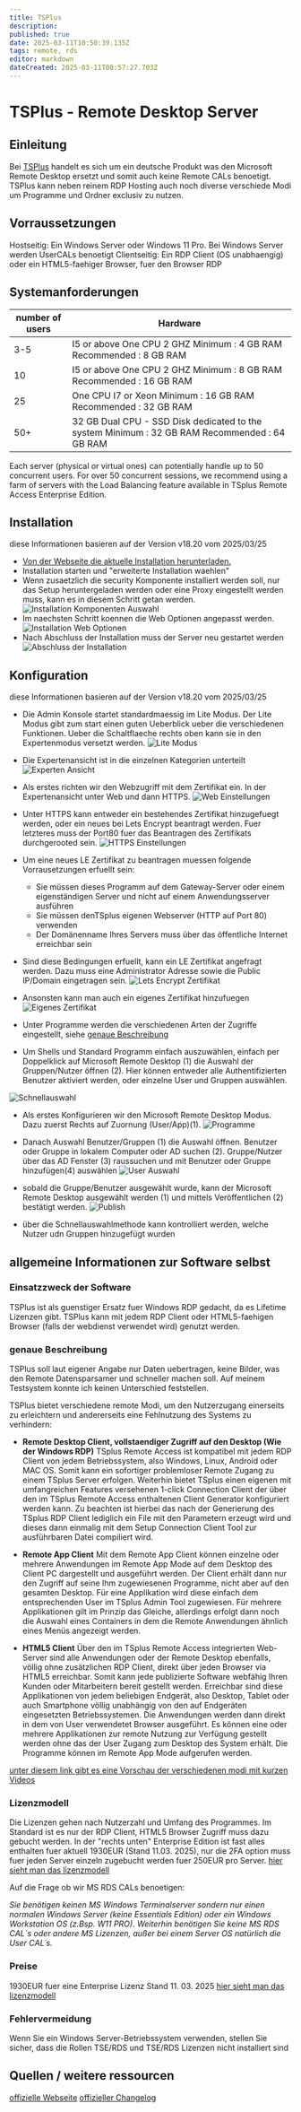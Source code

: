 ```yaml
---
title: TSPlus
description: 
published: true
date: 2025-03-11T10:50:39.135Z
tags: remote, rds
editor: markdown
dateCreated: 2025-03-11T08:57:27.703Z
---
```


# TSPlus - Remote Desktop Server

## Einleitung

Bei [TSPlus](https://terminalserviceplus.de) handelt es sich um ein deutsche Produkt was den Microsoft Remote Desktop ersetzt und somit auch keine Remote CALs benoetigt. TSPlus kann neben reinem RDP Hosting auch noch diverse verschiede Modi um Programme und Ordner exclusiv zu nutzen.

## Vorraussetzungen

Hostseitig: Ein Windows Server oder Windows 11 Pro. Bei Windows Server werden UserCALs benoetigt
Clientseitig: Ein RDP Client (OS unabhaengig) oder ein HTML5-faehiger Browser, fuer den Browser RDP

## Systemanforderungen

|number of users | Hardware |
| --- | --- |
| 3-5 | I5 or above One CPU 2 GHZ Minimum : 4 GB RAM Recommended : 8 GB RAM |
| 10 | I5 or above One CPU 2 GHZ Minimum : 8 GB RAM Recommended : 16 GB RAM |
| 25 | One CPU I7 or Xeon Minimum : 16 GB RAM Recommended : 32 GB RAM |
|50+ | 32 GB Dual CPU - SSD Disk dedicated to the system Minimum : 32 GB RAM Recommended : 64 GB RAM |

Each server (physical or virtual ones) can potentially handle up to 50 concurrent users. For over 50 concurrent sessions, we recommend using a farm of servers with the Load Balancing feature available in TSplus Remote Access Enterprise Edition.

## Installation

diese Informationen basieren auf der Version v18.20 vom 2025/03/25

- [Von der Webseite die aktuelle Installation herunterladen.](https://terminalserviceplus.de/download/)
- Installation starten und "erweiterte Installation waehlen"
- Wenn zusaetzlich die security Komponente installiert werden soll, nur das Setup heruntergeladen werden oder eine Proxy eingestellt werden muss, kann es in diesem Schritt getan werden.
![Installation Komponenten Auswahl](/bilder/TSPlus/installComponents.png "Komponenten Auswahl")
- Im naechsten Schritt koennen die Web Optionen angepasst werden.
![Installation Web Optionen](/bilder/TSPlus/installWebOptions.png "Web Optionen")
- Nach Abschluss der Installation muss der Server neu gestartet werden
![Abschluss der Installation](/bilder/TSPlus/installComplete.png "Installation Abgeschlossen")

## Konfiguration

diese Informationen basieren auf der Version v18.20 vom 2025/03/25

- Die Admin Konsole startet standardmaessig im Lite Modus. Der Lite Modus gibt zum start einen guten Ueberblick ueber die verschiedenen Funktionen. Ueber die Schaltflaeche rechts oben kann sie in den Expertenmodus versetzt werden.
![Lite Modus](/bilder/TSPlus/adminLite.png)

- Die Expertenansicht ist in die einzelnen Kategorien unterteilt
![Experten Ansicht](/bilder/TSPlus/adminExpert.png "Experten Ansicht" )

- Als erstes richten wir den Webzugriff mit dem Zertifikat ein. In der Expertenansicht unter Web und dann HTTPS.
![Web Einstellungen](/bilder/TSPlus/adminExpertWeb.png "Web Einstellungen")

- Unter HTTPS kann entweder ein bestehendes Zertifikat hinzugefuegt werden, oder ein neues bei Lets Encrypt beantragt werden. Fuer letzteres muss der Port80 fuer das Beantragen des Zertifikats durchgerooted sein.
![HTTPS Einstellungen](/bilder/TSPlus/adminExpertWebHTTPS.png "HTTPS Einstellungen")

- Um eine neues LE Zertifikat zu beantragen muessen folgende Vorrausetzungen erfuellt sein:
  - Sie müssen dieses Programm auf dem Gateway-Server oder einem eigenständigen Server und nicht auf einem Anwendungsserver
ausführen
  - Sie müssen denTSplus eigenen Webserver (HTTP auf Port 80) verwenden
  - Der Domänenname Ihres Servers muss über das öffentliche Internet erreichbar sein

- Sind diese Bedingungen erfuellt, kann ein LE Zertifikat angefragt werden. Dazu muss eine Administrator Adresse sowie die Public IP/Domain eingetragen sein.
![Lets Encrypt Zertifikat](/bilder/TSPlus/adminExpertWebHTTPSLEZert.png "Lets Encrypt Zertifikat")

- Ansonsten kann man auch ein eigenes Zertifikat hinzufuegen
![Eigenes Zertifikat](/bilder/TSPlus/adminExpertWebHTTPSEigenesZert.png "Eigenes Zertifikat")

- Unter Programme werden die verschiedenen Arten der Zugriffe eingestellt, siehe [genaue Beschreibung](#genaue-beschreibung)
- Um Shells und Standard Programm einfach auszuwählen, einfach per Doppelklick auf Microsoft Remote Desktop (1) die Auswahl der Gruppen/Nutzer öffnen (2). Hier können entweder alle Authentifizierten Benutzer aktiviert werden, oder einzelne User und Gruppen auswählen.

![Schnellauswahl](/bilder/TSPlus/adminExpertProgrammeAuswahl.png "Schnellauswahl")
- Als erstes Konfigurieren wir den Microsoft Remote Desktop Modus. Dazu zuerst Rechts auf Zuornung (User/App)(1).
![Programme](/bilder/TSPlus/adminExpertProgramme.png "Programme")

- Danach Auswahl Benutzer/Gruppen (1) die Auswahl öffnen. Benutzer oder Gruppe in lokalem Computer oder AD suchen (2). Gruppe/Nutzer über das AD Fenster (3) raussuchen und mit Benutzer oder Gruppe hinzufügen(4) auswählen
![User Auswahl](/bilder/TSPlus/adminExpertProgrammeUser.png "User Auswahl")

- sobald die Gruppe/Benutzer ausgewählt wurde, kann der Microsoft Remote Desktop ausgewählt werden (1) und mittels Veröffentlichen (2) bestätigt werden.
![Publish](/bilder/TSPlus/adminExpertProgrammePublish.png "Publish")

- über die Schnellauswahlmethode kann kontrolliert werden, welche Nutzer udn Gruppen hinzugefügt wurden

## allgemeine Informationen zur Software selbst

### Einsatzzweck der Software

TSPlus ist als guenstiger Ersatz fuer Windows RDP gedacht, da es Lifetime Lizenzen gibt. TSPlus kann mit jedem RDP Client oder HTML5-faehigen Browser (falls der webdienst verwendet wird) genutzt werden.

### genaue Beschreibung

TSPlus soll laut eigener Angabe nur Daten uebertragen, keine Bilder, was den Remote Datensparsamer und schneller machen soll. Auf meinem Testsystem konnte ich keinen Unterschied feststellen.

TSPlus bietet verschiedene remote Modi, um den Nutzerzugang einerseits zu erleichtern und andererseits eine Fehlnutzung des Systems zu verhindern:

- **Remote Desktop Client, vollstaendiger Zugriff auf den Desktop (Wie der Windows RDP)** TSplus Remote Access ist kompatibel mit jedem RDP Client von jedem Betriebssystem, also Windows, Linux, Android oder MAC OS. Somit kann ein sofortiger problemloser Remote Zugang zu einem TSplus Server erfolgen.
Weiterhin bietet TSplus einen eigenen mit umfangreichen Features versehenen 1-click Connection Client der über den im TSplus Remote Access enthaltenen Client Generator konfiguriert werden kann.
Zu beachten ist hierbei das nach der Generierung des TSplus RDP Client lediglich ein File mit den Parametern erzeugt wird und dieses dann einmalig mit dem Setup Connection Client Tool zur ausführbaren Datei compiliert wird.

- **Remote App Client** Mit dem Remote App Client können einzelne oder mehrere Anwendungen im Remote App Mode auf dem Desktop des Client PC dargestellt und ausgeführt werden. Der Client erhält dann nur den Zugriff auf seine Ihm zugewiesenen Programme, nicht aber auf den gesamten Desktop.
Für eine Applikation wird diese einfach dem entsprechenden User im TSplus Admin Tool zugewiesen. Für mehrere Applikationen gilt im Prinzip das Gleiche, allerdings erfolgt dann noch die Auswahl eines Containers in dem die Remote Anwendungen ähnlich eines Menüs angezeigt werden.

- **HTML5 Client** Über den im TSplus Remote Access integrierten Web-Server sind alle Anwendungen oder der Remote Desktop ebenfalls, völlig ohne zusätzlichen RDP Client, direkt über jeden Browser via HTML5 erreichbar. Somit kann jede publizierte Software webfähig Ihren Kunden oder Mitarbeitern bereit gestellt werden.
Erreichbar sind diese Applikationen von jedem beliebigen Endgerät, also Desktop, Tablet oder auch Smartphone völlig unabhängig von den auf Endgeräten eingesetzten Betriebssystemen. Die Anwendungen werden dann direkt in dem von User verwendetet Browser ausgeführt.
Es können eine oder mehrere Applikationen zur remote Nutzung zur Verfügung gestellt werden ohne das der User Zugang zum Desktop des System erhält. Die Programme können im Remote App Mode aufgerufen werden.

[unter diesem link gibt es eine Vorschau der verschiedenen modi mit kurzen Videos](https://terminalserviceplus.de/tsplus/remote-access-features/#rdesktop)

### Lizenzmodell

Die Lizenzen gehen nach Nutzerzahl und Umfang des Programmes. Im Standard ist es nur der RDP Client, HTML5 Browser Zugriff muss dazu gebucht werden. In der "rechts unten" Enterprise Edition ist fast alles enthalten fuer aktuell 1930EUR (Stand 11.03. 2025), nur die 2FA option muss fuer jeden Server einzeln zugebucht werden fuer 250EUR pro Server.
[hier sieht man das lizenzmodell](https://terminalserviceplus.de/preise/)

Auf die Frage ob wir MS RDS CALs benoetigen:

*Sie benötigen keinen MS Windows Terminalserver sondern nur einen normalen Windows Server (keine Essentials Edition) oder ein Windows Workstation OS (z.Bsp. W11 PRO).
Weiterhin benötigen Sie keine MS RDS CAL`s oder andere MS Lizenzen, außer bei einem Server OS natürlich die User CAL´s.*

### Preise

1930EUR fuer eine Enterprise Lizenz Stand 11. 03. 2025
[hier sieht man das lizenzmodell](https://terminalserviceplus.de/preise/)

### Fehlervermeidung

Wenn Sie ein Windows Server-Betriebssystem verwenden, stellen Sie sicher, dass die
Rollen TSE/RDS und TSE/RDS Lizenzen nicht installiert sind

## Quellen / weitere ressourcen

[offizielle Webseite](https://terminalserviceplus.de)
[offizieller Changelog](https://dl-files.com/TSplus-changelog.html)
